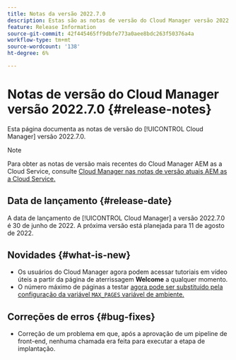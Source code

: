 ```yaml
---
title: Notas da versão 2022.7.0
description: Estas são as notas de versão do Cloud Manager versão 2022.7.0.
feature: Release Information
source-git-commit: 42f445465ff9dbfe773a0aee8bdc263f50376a4a
workflow-type: tm+mt
source-wordcount: '138'
ht-degree: 6%

---
```



# Notas de versão do Cloud Manager versão 2022.7.0 {#release-notes}

Esta página documenta as notas de versão do [!UICONTROL Cloud Manager] versão 2022.7.0.

>[!NOTE]
>
>Para obter as notas de versão mais recentes do Cloud Manager AEM as a Cloud Service, consulte [Cloud Manager nas notas de versão atuais AEM as a Cloud Service.](https://experienceleague.adobe.com/docs/experience-manager-cloud-service/content/implementing/using-cloud-manager/release-notes-cloud-manager/release-notes-cm-current.html)

## Data de lançamento {#release-date}

A data de lançamento de [!UICONTROL Cloud Manager] a versão 2022.7.0 é 30 de junho de 2022. A próxima versão está planejada para 11 de agosto de 2022.

## Novidades {#what-is-new}

* Os usuários do Cloud Manager agora podem acessar tutoriais em vídeo úteis a partir da página de aterrissagem **Welcome** a qualquer momento.
* O número máximo de páginas a testar [agora pode ser substituído pela configuração da variável `MAX_PAGES` variável de ambiente.](/help/using/code-quality-testing.md#crawler)

## Correções de erros {#bug-fixes}

* Correção de um problema em que, após a aprovação de um pipeline de front-end, nenhuma chamada era feita para executar a etapa de implantação.
